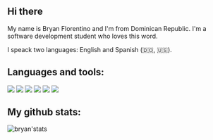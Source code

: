 
## Hi there 

My name is Bryan Florentino and I'm from Dominican Republic. I'm a software development student who loves this word.

I speack two languages: English and Spanish (:dominican_republic:, :us:).

## Languages and tools: 

<a href="https://icons8.com/icon/13441/python"><img src="https://img.icons8.com/color/48/000000/python--v1.png"/></a>
<a href="https://icons8.com/icon/9nLaR5KFGjN0/mysql-logo"><img src="https://img.icons8.com/fluency/48/000000/mysql-logo.png"/></a>
<a href="https://icons8.com/icon/laYYF3dV0Iew/microsoft-sql-server"><img src="https://img.icons8.com/color/48/000000/microsoft-sql-server.png"/></a>
<a href="https://icons8.com/icon/20906/git"><img src="https://img.icons8.com/color/48/000000/git.png"/></a>
<a href="https://icons8.com/icon/12599/github"><img src="https://img.icons8.com/ios-filled/50/000000/github.png"/></a>
<a href="https://icons8.com/icon/0OQR1FYCuA9f/visual-studio-code-2019"><img src="https://img.icons8.com/fluency/48/000000/visual-studio-code-2019.png"/></a>
  
  
## My github stats:

![bryan'stats](https://github-readme-stats.vercel.app/api?username=bflorentino&show_icons=true&theme=dark)
